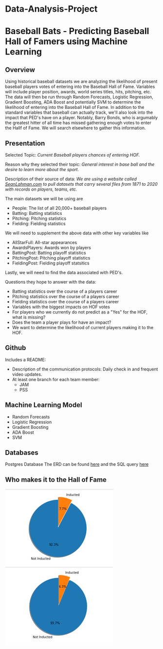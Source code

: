 # Data-Analysis-Project
# Baseball Bats - Predicting Baseball Hall of Famers using Machine Learning

## Overview
Using historical baseball datasets we are analyzing the likelihood of present baseball players votes of entering into the Baseball Hall of Fame. Variables will include player position, awards, world series titles, hits, pitching, etc. The data will then be run through Random Forecasts, Logistic Regression, Gradient Boosting, ADA Boost and potentially SVM to determine the likelihood of entering into the Baseball Hall of Fame. In addition to the standard variables that baseball can actually track, we'll also look into the impact that PED's have on a player. Notably, Barry Bonds, who is argumably the greatest hitter of all time has missed gathering enough votes to enter the Hallf of Fame. We will search elsewhere to gather this information.

## Presentation
Selected Topic: *Current Baseball players chances of entering HOF.*

Reason why they selected their topic: *General interest in base ball and the desire to learn more about the sport.*

Description of their source of data: *We are using a website called [SeanLahman.com](https://www.seanlahman.com/baseball-archive/statistics/) to pull datasets that carry several files from 1871 to 2020 with records on players, teams, etc.*

The main datasets we will be using are 
- People: The list of all 20,000+ baseball players
- Batting: Batting statistics
- Pitching: Pitching statistics
- Fielding: Fielding statistics

We will need to supplement the above data with other key variables like
- AllStarFull: All-star appearances
- AwardsPlayers: Awards won by players
- BattingPost: Batting playoff statistics
- PitchingPost: Pitching playoff statistics
- FieldingPost: Fielding playoff statsitics

Lastly, we will need to find the data associated with PED's.

Questions they hope to answer with the data: 
- Batting statistics over the course of a players career
- Pitching statistics over the course of a players career
- Fielding statistics over the course of a players career
- Variables with the biggest impacts on HOF votes
- For players who we currently do not predict as a "Yes" for the HOF, what is missing?
- Does the team a player plays for have an impact? 
- We want to determine the likelihood of current players making it to the HOF.

## Github
Includes a README: 
  - Description of the communication protocols: Daily check in and frequent video updates.
  - At least one branch for each team member: 
    - JAM
    - PSS   

## Machine Learning Model
- Random Forecasts
- Logistic Regression 
- Gradient Boosting 
- ADA Boost 
- SVM

## Databases
Postgres Database
The ERD can be found [here](https://app.quickdatabasediagrams.com/#/d/RO0Lcv) and the SQL query [here](https://github.com/maldonado91/Data-Analysis-Project/blob/JAM/Resources/QuickDBD-BasebaseDataBankERD.sql)

## Who makes it to the Hall of Fame

![alt text](https://github.com/maldonado91/Data-Analysis-Project/blob/JAM/Resources/hof_all.PNG) ![alt text](https://github.com/maldonado91/Data-Analysis-Project/blob/JAM/Resources/hof_players.PNG)
